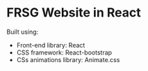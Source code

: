 
# FRSG Website in React


Built using:

- Front-end library: React
- CSS framework: React-bootstrap
- CSs animations library: Animate.css


